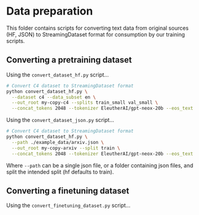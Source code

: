 # Data preparation

This folder contains scripts for converting text data from original sources (HF, JSON) to StreamingDataset format for consumption by our training scripts.


## Converting a pretraining dataset
Using the `convert_dataset_hf.py` script...

<!--pytest.mark.skip-->
```bash
# Convert C4 dataset to StreamingDataset format
python convert_dataset_hf.py \
  --dataset c4 --data_subset en \
  --out_root my-copy-c4 --splits train_small val_small \
  --concat_tokens 2048 --tokenizer EleutherAI/gpt-neox-20b --eos_text '<|endoftext|>'
```

Using the `convert_dataset_json.py` script...

<!--pytest.mark.skip-->
```bash
# Convert C4 dataset to StreamingDataset format
python convert_dataset_hf.py \
  --path ./example_data/arxiv.json \
  --out_root my-copy-arxiv --split train \
  --concat_tokens 2048 --tokenizer EleutherAI/gpt-neox-20b --eos_text '<|endoftext|>'
```

Where `--path` can be a single json file, or a folder containing json files, and split the intended split (hf defaults to train).

## Converting a finetuning dataset
Using the `convert_finetuning_dataset.py` script...
